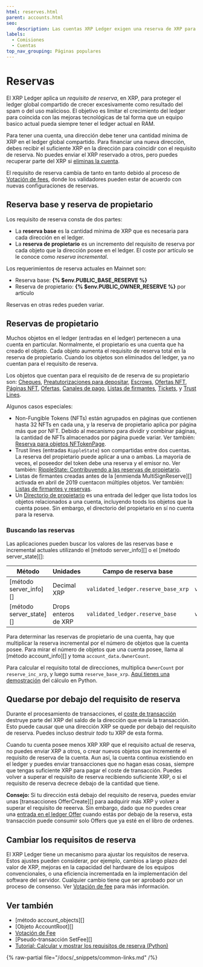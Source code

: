 ```yaml
---
html: reserves.html
parent: accounts.html
seo:
    description: Las cuentas XRP Ledger exigen una reserva de XRP para reducir el spam en la información del ledger.
labels:
  - Comisiones
  - Cuentas
top_nav_grouping: Páginas populares
---
```

# Reservas

El XRP Ledger aplica un _requisito de reserva_, en XRP, para proteger el ledger global compartido de crecer excesivamente como resultado del spam o del uso malicioso. El objetivo es limitar el crecimiento del ledger para coincida con las mejoras tecnológicas de tal forma que un equipo basico actual pueda siempre tener el ledger actual en RAM.

Para tener una cuenta, una dirección debe tener una cantidad mínima de XRP en el ledger global compartido. Para financiar una nueva dirección, debes recibir el suficiente XRP en la dirección para coincidir con el requisito de reserva. No puedes enviar el XRP reservado a otros, pero puedes recuperar parte del XRP si [eliminas la cuenta](deleting-accounts.md).

El requisito de reserva cambia de tanto en tanto debido al proceso de [Votación de fees](../consensus-protocol/fee-voting.md), donde los validadores pueden estar de acuerdo con nuevas configuraciones de reservas.

## Reserva base y reserva de propietario

Los requisito de reserva consta de dos partes:

* La **reserva base** es la cantidad mínima de XRP que es necesaria para cada dirección en el ledger.
* La **reserva de propietario** es un incremento del requisito de reserva por cada objeto que la dirección posee en el ledger. El coste por artículo se le conoce como _reserva incremental_.

Los requerimientos de reserva actuales en Mainnet son:

- Reserva base: **{% $env.PUBLIC_BASE_RESERVE %}**
- Reserva de propietario: **{% $env.PUBLIC_OWNER_RESERVE %}** por artículo

Reservas en otras redes pueden variar.

## Reservas de propietario

Muchos objetos en el ledger (entradas en el ledger) pertenecen a una cuenta en particular. Normalmente, el propietario es una cuenta que ha creado el objeto. Cada objeto aumenta el requisito de reserva total en la reserva de propietario. Cuando los objetos son eliminados del ledger, ya no cuentan para el requisito de reserva.

Los objetos que cuentan para el requisito de de reserva de su propietario son: [Cheques](../payment-types/checks.md), [Preatutorizaciones para depositar](depositauth.md#preauthorization), [Escrows](../payment-types/escrow.md), [Ofertas NFT](../tokens/nfts/trading.md), [Páginas NFT](../tokens/nfts/index.md), [Ofertas](../../references/protocol/ledger-data/ledger-entry-types/offer.md), [Canales de pago](../payment-types/payment-channels.md), [Listas de firmantes](multi-signing.md), [Tickets](tickets.md), y [Trust Lines](../tokens/fungible-tokens/index.md).

Algunos casos especiales:

- Non-Fungible Tokens (NFTs) están agrupados en páginas que contienen hasta 32 NFTs en cada una, y la reserva de propietario aplica por página más que por NFT. Debido al mecanismo para dividir y combinar páginas, la cantidad de NFTs almacenados por página puede variar. Ver también: [Reserva para objetos NFTokenPage](../../references/protocol/ledger-data/ledger-entry-types/nftokenpage.md#nftokenpage-reserve).
- Trust lines (entradas `RippleState`) son compartidas entre dos cuentas. La reserva del propietario puede aplicar a una o ambas. La mayoría de veces, el poseedor del token debe una reserva y el emisor no. Ver también: [RippleState: Contribuyendo a las reservas de propietario](../../references/protocol/ledger-data/ledger-entry-types/ripplestate.md#contributing-to-the-owner-reserve).
- Listas de firmantes creadas antes de la [enmienda MultiSignReserve][] activada en abril de 2019 cuentacon múltiples objetos. Ver también: [Listas de firmantes y reservas](../../references/protocol/ledger-data/ledger-entry-types/signerlist.md#signer-lists-and-reserves).
- Un [Directorio de propietario](../../references/protocol/ledger-data/ledger-entry-types/directorynode.md) es una entrada del ledger que lista todos los objetos relacionados a una cuenta, incluyendo toods los objetos que la cuenta posee. Sin embargo, el directorio del propietario en sí no cuenta para la reserva.

### Buscando las reservas

Las aplicaciones pueden buscar los valores de las reservas base e incremental actuales utilizando el [método server_info][] o el [método server_state][]:

| Método                  | Unidades             | Campo de reserva base               | Campo de reserva incremental       |
|-------------------------|----------------------|-------------------------------------|------------------------------------|
| [método server_info][]  | Decimal XRP          | `validated_ledger.reserve_base_xrp` | `validated_ledger.reserve_inc_xrp` |
| [método server_state][] | Drops enteros de XRP | `validated_ledger.reserve_base`     | `validated_ledger.reserve_inc`     |

Para determinar las reservas de propietario de una cuenta, hay que multiplicar la reserva incremental por el número de objetos que la cuenta posee. Para mirar el número de objetos que una cuenta posee, llama al [método account_info][] y toma `account_data.OwnerCount`.

Para calcular el requisito total de direcciones, multiplica `OwnerCount` por `reserve_inc_xrp`, y luego suma `reserve_base_xrp`. [Aquí tienes una demostración](../../tutorials/python/build-apps/build-a-desktop-wallet-in-python.md#codeblock-17) del cálculo en Python.


## Quedarse por debajo del requisito de reserva

Durante el procesamiento de transacciones, el [coste de transacción](../transactions/transaction-cost.md) destruye parte del XRP del saldo de la dirección que envía la transacción. Esto puede causar que una dirección XRP se quede por debajo del requisito de reserva. Puedes incluso destruir _todo_ tu XRP de esta forma.

Cuando tu cuenta posee menos XRP XRP que el requisito actual de reserva, no puedes enviar XRP a otros, o crear nuevos objetos que incremente el requisito de reserva de la cuenta. Aun así, la cuenta continua existiendo en el ledger y puedes enviar transacciones que no hagan esas cosas, siempre que tengas suficiente XRP para pagar el coste de transacción. Puedes volver a superar el requisito de reserva recibiendo suficiente XRP, o si el requisito de reserva decrece debajo de la cantidad que tiene.

**Consejo:** Si tu dirección está debajo del requisito de reserva, puedes enviar unas [transacciones OfferCreate][] para aadquirir más XRP y volver a superar el requisito de reeerva. Sin embargo, dado que no puedes crear una [entrada en el ledger Offer](../../references/protocol/ledger-data/ledger-entry-types/offer.md) cuando estás por debajo de la reserva, esta transacción puede consumir solo Offers que ya esté en el libro de ordenes.


## Cambiar los requisitos de reserva

El XRP Ledger tiene un mecanismo para ajustar los requisitos de reserva. Estos ajustes pueden considerar, por ejemplo, cambios a largo plazo del valor de XRP, mejoras en la capacidad del hardware de los equipos convencionales, o una eficiencia incrementada en la implementación del software del servidor. Cualquier cambio tiene que ser aprobado por un proceso de consenso. Ver [Votación de fee](../consensus-protocol/fee-voting.md) para más información.

## Ver también

- [método account_objects][]
- [Objeto AccountRoot][]
- [Votación de Fee](../consensus-protocol/fee-voting.md)
- [Pseudo-transacción SetFee][]
- [Tutorial: Calcular y mostrar los requisitos de reserva (Python)](../../tutorials/python/build-apps/build-a-desktop-wallet-in-python.md#3-display-an-account)

{% raw-partial file="/docs/_snippets/common-links.md" /%}
